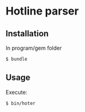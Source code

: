 # Hotline parser

## Installation

In program/gem folder

    $ bundle

## Usage

Execute:

    $ bin/hoter

